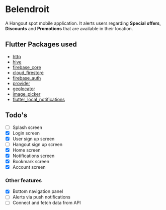# Belendroit

A Hangout spot mobile application. It alerts users regarding **Special offers**, **Discounts** and **Promotions** that are available in their location.

## Flutter Packages used

- [http](https://pub.dev/packages/http)
- [hive](https://pub.dev/packages/hive)
- [firebase_core](https://pub.dev/packages/firebase_core)
- [cloud_firestore](https://pub.dev/packages/cloud_firestore)
- [firebase_auth](https://pub.dev/packages/cloud_firestore)
- [provider](https://pub.dev/packages/provider)
- [geolocator](https://pub.dev/packages/geolocator)
- [image_picker](https://pub.dev/packages/image_picker)
- [flutter_local_notifications](flutter_local_notifications)

## Todo's

- [ ] Splash screen
- [x] Login screen
- [x] User sign up screen
- [ ] Hangout sign up screen
- [x] Home screen
- [x] Notifications screen
- [x] Bookmark screen
- [x] Account screen

### Other features

- [x] Bottom navigation panel
- [ ] Alerts via push notifications
- [ ] Connect and fetch data from API
